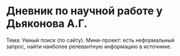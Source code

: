 # Дневник по научной работе у Дьяконова А.Г.

Тема: Умный поиск (по сайту). Мини-проект: есть неформальный запрос, найти наиболее релевантную информацию в источнике.
